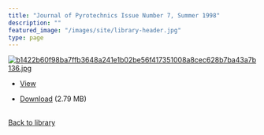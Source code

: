 ```yaml
---
title: "Journal of Pyrotechnics Issue Number 7, Summer 1998"
description: ""
featured_image: "/images/site/library-header.jpg"
type: page
---
```


<a href="https://drive.google.com/uc?export=view&id=1-AYlX9vqbQpHLqh2GLMBGhuBekjJk7GA" target="_blank">![b1422b60f98ba7ffb3648a241e1b02be56f417351008a8cec628b7ba43a7b136.jpg](/images/library/b1422b60f98ba7ffb3648a241e1b02be56f417351008a8cec628b7ba43a7b136.jpg)</a>
* <a href="https://drive.google.com/uc?export=view&id=1-AYlX9vqbQpHLqh2GLMBGhuBekjJk7GA" target="_blank">View</a>

* [Download](https://drive.google.com/uc?export=download&id=1-AYlX9vqbQpHLqh2GLMBGhuBekjJk7GA) (2.79 MB)

<br />[Back to library](/library/)
